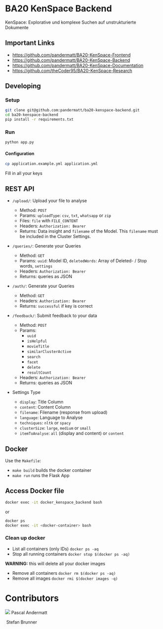 # BA20 KenSpace Backend
KenSpace: Explorative und komplexe Suchen auf unstrukturierte Dokumente

## Important Links

- https://github.com/pandermatt/BA20-KenSpace-Frontend
- https://github.com/pandermatt/BA20-KenSpace-Backend
- https://github.com/pandermatt/BA20-KenSpace-Documentation
- https://github.com/theCoder95/BA20-KenSpace-Research

## Developing

### Setup

```bash
git clone git@github.com:pandermatt/ba20-kenspace-backend.git
cd ba20-kenspace-backend
pip install -r requirements.txt
```

### Run
```bash
python app.py
```

#### Configuration

```bash
cp application.example.yml application.yml
```

Fill in all your keys


## REST API

- `/upload/`: Upload your file to analyse
    - Method: `POST`
    - Params: `uploadType`: `csv`, `txt`, `whatsapp` or `zip`
    - Files: `file` with `FILE_CONTENT`
    - Headers: `Authorization: Bearer`
    - Returns: Data insight and `filename` of the Model. This `filename` must be included in the Cluster Settings.

- `/queries/`: Generate your Queries
    - Method: `GET`
    - Params: `uuid`: Model ID, `deletedWords`: Array of Deleted- / Stop words, `settings`
    - Headers: `Authorization: Bearer`
    - Returns: queries as JSON

- `/auth/`: Generate your Queries
    - Method: `GET`
    - Headers: `Authorization: Bearer`
    - Returns: `successful` if key is correct

- `/feedback/`: Submit feedback to your data
    - Method: `POST`
    - Params: 
        - `uuid`
        - `isHelpful`
        - `movieTitle`
        - `similarClusterActive`
        - `search`
        - `facet`
        - `delete`
        - `resultCount`
    - Headers: `Authorization: Bearer`
    - Returns: queries as JSON
    
- Settings Type
    - `display`: Title Column
    - `content`: Content Column
    - `filename`: Filename (response from upload)
    - `language`: Language to Analyse
    - `techniques`: `nltk` or `spacy`
    - `clusterSize`: `large`, `medium` or `small`
    - `itemToAnalyse`: `all` (display and content) or `content`
    
## Docker

Use the `Makefile`:

* `make build` builds the docker container
* `make run` runs the Flask App

## Access Docker file 

```bash
docker exec -it docker_kenspace_backend bash
```

or

```bash
docker ps
docker exec -it <docker-container> bash
```

### Clean up docker
- List all containers (only IDs) `docker ps -aq`
- Stop all running containers `docker stop $(docker ps -aq)`

**WARNING:** this will delete all your docker images
- Remove all containers `docker rm $(docker ps -aq)`
- Remove all images `docker rmi $(docker images -q)`


# Contributors
![](https://avatars2.githubusercontent.com/u/20790833?s=20) Pascal Andermatt

![]() Stefan Brunner
